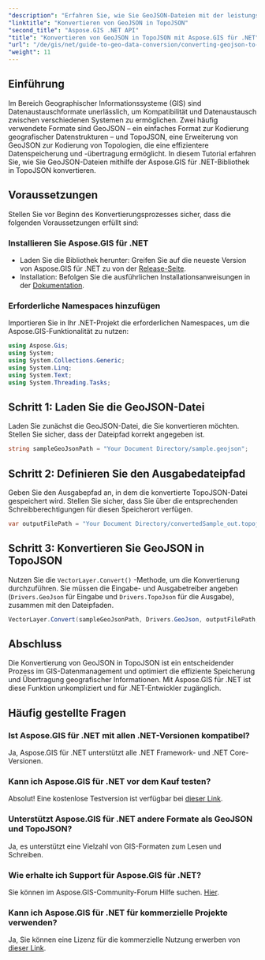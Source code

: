 ```yaml
---
"description": "Erfahren Sie, wie Sie GeoJSON-Dateien mit der leistungsstarken Aspose.GIS für .NET-Bibliothek nahtlos in das TopoJSON-Format konvertieren. Dieses Schritt-für-Schritt-Tutorial deckt alles von der Installation bis zur Ausführung ab."
"linktitle": "Konvertieren von GeoJSON in TopoJSON"
"second_title": "Aspose.GIS .NET API"
"title": "Konvertieren von GeoJSON in TopoJSON mit Aspose.GIS für .NET"
"url": "/de/gis/net/guide-to-geo-data-conversion/converting-geojson-to-topojson/"
"weight": 11
---
```


## Einführung

Im Bereich Geographischer Informationssysteme (GIS) sind Datenaustauschformate unerlässlich, um Kompatibilität und Datenaustausch zwischen verschiedenen Systemen zu ermöglichen. Zwei häufig verwendete Formate sind GeoJSON – ein einfaches Format zur Kodierung geografischer Datenstrukturen – und TopoJSON, eine Erweiterung von GeoJSON zur Kodierung von Topologien, die eine effizientere Datenspeicherung und -übertragung ermöglicht. In diesem Tutorial erfahren Sie, wie Sie GeoJSON-Dateien mithilfe der Aspose.GIS für .NET-Bibliothek in TopoJSON konvertieren.

## Voraussetzungen

Stellen Sie vor Beginn des Konvertierungsprozesses sicher, dass die folgenden Voraussetzungen erfüllt sind:

### Installieren Sie Aspose.GIS für .NET

- Laden Sie die Bibliothek herunter: Greifen Sie auf die neueste Version von Aspose.GIS für .NET zu von der [Release-Seite](https://releases.aspose.com/gis/net/).
- Installation: Befolgen Sie die ausführlichen Installationsanweisungen in der [Dokumentation](https://reference.aspose.com/gis/net/).

### Erforderliche Namespaces hinzufügen

Importieren Sie in Ihr .NET-Projekt die erforderlichen Namespaces, um die Aspose.GIS-Funktionalität zu nutzen:

```csharp
using Aspose.Gis;
using System;
using System.Collections.Generic;
using System.Linq;
using System.Text;
using System.Threading.Tasks;
```

## Schritt 1: Laden Sie die GeoJSON-Datei

Laden Sie zunächst die GeoJSON-Datei, die Sie konvertieren möchten. Stellen Sie sicher, dass der Dateipfad korrekt angegeben ist.

```csharp
string sampleGeoJsonPath = "Your Document Directory/sample.geojson";
```

## Schritt 2: Definieren Sie den Ausgabedateipfad

Geben Sie den Ausgabepfad an, in dem die konvertierte TopoJSON-Datei gespeichert wird. Stellen Sie sicher, dass Sie über die entsprechenden Schreibberechtigungen für diesen Speicherort verfügen.

```csharp
var outputFilePath = "Your Document Directory/convertedSample_out.topojson";
```

## Schritt 3: Konvertieren Sie GeoJSON in TopoJSON

Nutzen Sie die `VectorLayer.Convert()` -Methode, um die Konvertierung durchzuführen. Sie müssen die Eingabe- und Ausgabetreiber angeben (`Drivers.GeoJson` für Eingabe und `Drivers.TopoJson` für die Ausgabe), zusammen mit den Dateipfaden.

```csharp
VectorLayer.Convert(sampleGeoJsonPath, Drivers.GeoJson, outputFilePath, Drivers.TopoJson);
```

## Abschluss

Die Konvertierung von GeoJSON in TopoJSON ist ein entscheidender Prozess im GIS-Datenmanagement und optimiert die effiziente Speicherung und Übertragung geografischer Informationen. Mit Aspose.GIS für .NET ist diese Funktion unkompliziert und für .NET-Entwickler zugänglich.

## Häufig gestellte Fragen

### Ist Aspose.GIS für .NET mit allen .NET-Versionen kompatibel?

Ja, Aspose.GIS für .NET unterstützt alle .NET Framework- und .NET Core-Versionen.

### Kann ich Aspose.GIS für .NET vor dem Kauf testen?

Absolut! Eine kostenlose Testversion ist verfügbar bei [dieser Link](https://releases.aspose.com/).

### Unterstützt Aspose.GIS für .NET andere Formate als GeoJSON und TopoJSON?

Ja, es unterstützt eine Vielzahl von GIS-Formaten zum Lesen und Schreiben.

### Wie erhalte ich Support für Aspose.GIS für .NET?

Sie können im Aspose.GIS-Community-Forum Hilfe suchen. [Hier](https://forum.aspose.com/c/gis/33).

### Kann ich Aspose.GIS für .NET für kommerzielle Projekte verwenden?

Ja, Sie können eine Lizenz für die kommerzielle Nutzung erwerben von [dieser Link](https://purchase.conholdate.com/buy).